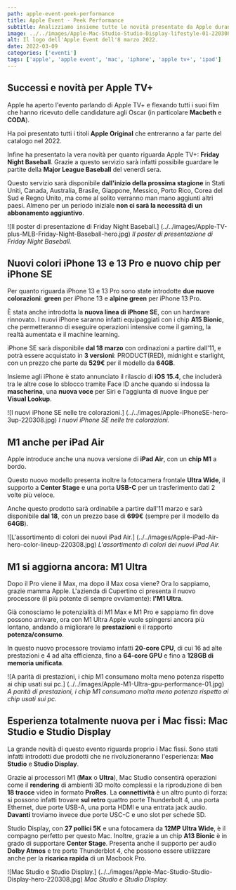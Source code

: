 ```yaml
---
path: apple-event-peek-performance
title: Apple Event - Peek Performance
subtitle: Analizziamo insieme tutte le novità presentate da Apple durante l'evento dell'8 marzo 2022, incentrato sulle performance.
image: ../../images/Apple-Mac-Studio-Studio-Display-lifestyle-01-220308.jpg
alt: Il logo dell'Apple Event dell'8 marzo 2022.
date: 2022-03-09
categories: ['eventi']
tags: ['apple', 'apple event', 'mac', 'iphone', 'apple tv+', 'ipad']
---
```


## Successi e novità per Apple TV+
Apple ha aperto l'evento parlando di Apple TV+ e flexando tutti i suoi film che hanno ricevuto delle candidature agli Oscar (in particolare **Macbeth** e **CODA**).

Ha poi presentato tutti i titoli **Apple Original** che entreranno a far parte del catalogo nel 2022.

Infine ha presentato la vera novità per quanto riguarda Apple TV+: **Friday Night Baseball**. Grazie a questo servizio sarà infatti possibile guardare le partite della **Major League Baseball** del venerdì sera.

Questo servizio sarà disponibile **dall'inizio della prossima stagione** in Stati Uniti, Canada, Australia, Brasile, Giappone, Messico, Porto Rico, Corea del Sud e Regno Unito, ma come al solito verranno man mano aggiunti altri paesi. Almeno per un periodo iniziale **non ci sarà la necessità di un abbonamento aggiuntivo**.

![Il poster di presentazione di Friday Night Baseball.] (../../images/Apple-TV-plus-MLB-Friday-Night-Baseball-hero.jpg)
*Il poster di presentazione di Friday Night Baseball.*

## Nuovi colori iPhone 13 e 13 Pro e nuovo chip per iPhone SE
Per quanto riguarda iPhone 13 e 13 Pro sono state introdotte **due nuove colorazioni**: **green** per iPhone 13 e **alpine green** per iPhone 13 Pro.

È stata anche introdotta la **nuova linea di iPhone SE**, con un hardware rinnovato. I nuovi iPhone saranno infatti equipaggiati con i chip **A15 Bionic**, che permetteranno di eseguire operazioni intensive come il gaming, la realtà aumentata e il machine learning.

iPhone SE sarà disponibile **dal 18 marzo** con ordinazioni a partire dall'11, e potrà essere acquistato in **3 versioni**: PRODUCT(RED), midnight e starlight, con un prezzo che parte da **529€** per il modello da **64GB**.

Insieme agli iPhone è stato annunciato il rilascio di **iOS 15.4**, che includerà tra le altre cose lo sblocco tramite Face ID anche quando si indossa la **mascherina**, una **nuova voce** per Siri e l'aggiunta di nuove lingue per **Visual Lookup**.

![I nuovi iPhone SE nelle tre colorazioni.] (../../images/Apple-iPhoneSE-hero-3up-220308.jpg)
*I nuovi iPhone SE nelle tre colorazioni.*

## M1 anche per iPad Air
Apple introduce anche una nuova versione di **iPad Air**, con un **chip M1** a bordo.

Questo nuovo modello presenta inoltre la fotocamera frontale **Ultra Wide**, il supporto a **Center Stage** e una porta **USB-C** per un trasferimento dati 2 volte più veloce.

Anche questo prodotto sarà ordinabile a partire dall'11 marzo e sarà disponibile **dal 18**, con un prezzo base di **699€** (sempre per il modello da **64GB**).

![L'assortimento di colori dei nuovi iPad Air.] (../../images/Apple-iPad-Air-hero-color-lineup-220308.jpg)
*L'assortimento di colori dei nuovi iPad Air.*

## M1 si aggiorna ancora: M1 Ultra
Dopo il Pro viene il Max, ma dopo il Max cosa viene? Ora lo sappiamo, grazie mamma Apple. L'azienda di Cupertino ci presenta il nuovo processore (il più potente di sempre ovviamente): **l'M1 Ultra**.

Già conosciamo le potenzialità di M1 Max e M1 Pro e sappiamo fin dove possono arrivare, ora con M1 Ultra Apple vuole spingersi ancora più lontano, andando a migliorare le **prestazioni** e il rapporto **potenza/consumo**. 

In questo nuovo processore troviamo infatti **20-core CPU**, di cui 16 ad alte prestazioni e 4 ad alta efficienza, fino a **64-core GPU** e fino a **128GB di memoria unificata**.

![A parità di prestazioni, i chip M1 consumano molta meno potenza rispetto ai chip usati sui pc.] (../../images/Apple-M1-Ultra-gpu-performance-01.jpg)
*A parità di prestazioni, i chip M1 consumano molta meno potenza rispetto ai chip usati sui pc.*

## Esperienza totalmente nuova per i Mac fissi: Mac Studio e Studio Display
La grande novità di questo evento riguarda proprio i Mac fissi. Sono stati infatti introdotti due prodotti che ne rivoluzioneranno l'esperienza: **Mac Studio** e **Studio Display**.

Grazie ai processori M1 (**Max** o **Ultra**), Mac Studio consentirà operazioni come il **rendering** di ambienti 3D molto complessi e la riproduzione di ben **18 tracce** video in formato **ProRes**. La **connettività** è un altro punto di forza: si possono infatti trovare **sul retro** quattro porte Thunderbolt 4, una porta Ethernet, due porte USB-A, una porta HDMI e una entrata jack audio. **Davanti** troviamo invece due porte USC-C e uno slot per schede SD.

Studio Display, con **27 pollici 5K** e una fotocamera da **12MP Ultra Wide**, è il compagno perfetto per questo Mac. Inoltre, grazie a un chip **A13 Bionic** è in grado di supportare **Center Stage**. Presenta anche il supporto per audio **Dolby Atmos** e tre porte Thunderblot 4, che possono essere utilizzare anche per la **ricarica rapida** di un Macbook Pro.

![Mac Studio e Studio Display.] (../../images/Apple-Mac-Studio-Studio-Display-hero-220308.jpg)
*Mac Studio e Studio Display.*